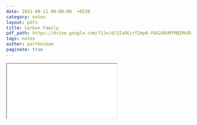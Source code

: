 ```yaml
---
date: 2021-09-11 00:00:00  +0530
category: notes
layout: pdfs
title: Carbon Family
pdf_path: https://drive.google.com/file/d/1IaOGjrf2mp0-YQ42dXURfMQIMvDbjO-F/preview?usp=sharing
tags: notes
author: parthnikam
paginate: true
---
```


<iframe class="embed-pdf" src="{{ page.pdf_path }}#toolbar=0" seamless="seamless" scrolling="no" style="overflow:hidden"></iframe>
